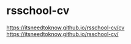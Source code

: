 # rsschool-cv
https://itsneedtoknow.github.io/rsschool-cv/cv
https://itsneedtoknow.github.io/rsschool-cv/
